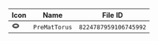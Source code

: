 | Icon | Name | File ID |
| ---  | ---  | ---     |
| ![](PreMatTorus.png) | `PreMatTorus` | `8224787959106745992` |

